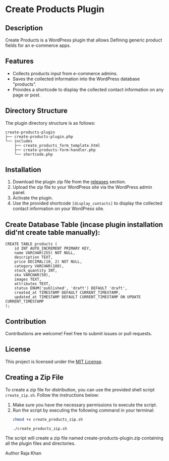 

# Create Products Plugin

## Description
Create Products is a WordPress plugin that allows Defining generic product fields for an e-commerce apps.

## Features
- Collects products input from e-commerce admins.
- Saves the collected information into the WordPress database "products".
- Provides a shortcode to display the collected contact information on any page or post.

## Directory Structure
The plugin directory structure is as follows:
```
create-products-plugin
├── create-products-plugin.php
└── includes
    ├── create_products_form_template.html
    ├── create-products-form-handler.php
    └── shortcode.php

```



## Installation
1. Download the plugin zip file from the [releases](link-to-releases) section.
2. Upload the zip file to your WordPress site via the WordPress admin panel.
3. Activate the plugin.
4. Use the provided shortcode `[display_contacts]` to display the collected contact information on your WordPress site.

## Create Database Table (incase plugin installation did'nt create table manually):
```
CREATE TABLE products (
    id INT AUTO_INCREMENT PRIMARY KEY,
    name VARCHAR(255) NOT NULL,
    description TEXT,
    price DECIMAL(10, 2) NOT NULL,
    category VARCHAR(100),
    stock_quantity INT,
    sku VARCHAR(50),
    images TEXT,
    attributes TEXT,
    status ENUM('published', 'draft') DEFAULT 'draft',
    created_at TIMESTAMP DEFAULT CURRENT_TIMESTAMP,
    updated_at TIMESTAMP DEFAULT CURRENT_TIMESTAMP ON UPDATE CURRENT_TIMESTAMP
);
```

## Contribution
Contributions are welcome! Feel free to submit issues or pull requests.

## License
This project is licensed under the [MIT License](LICENSE).

## Creating a Zip File
To create a zip file for distribution, you can use the provided shell script `create_zip.sh`. Follow the instructions below:
1. Make sure you have the necessary permissions to execute the script.
2. Run the script by executing the following command in your terminal:
   ```bash
   chmod +x create_products_zip.sh

   ./create_products_zip.sh


The script will create a zip file named create-products-plugin.zip containing all the plugin files and directories.


Author
Raja Khan

 
